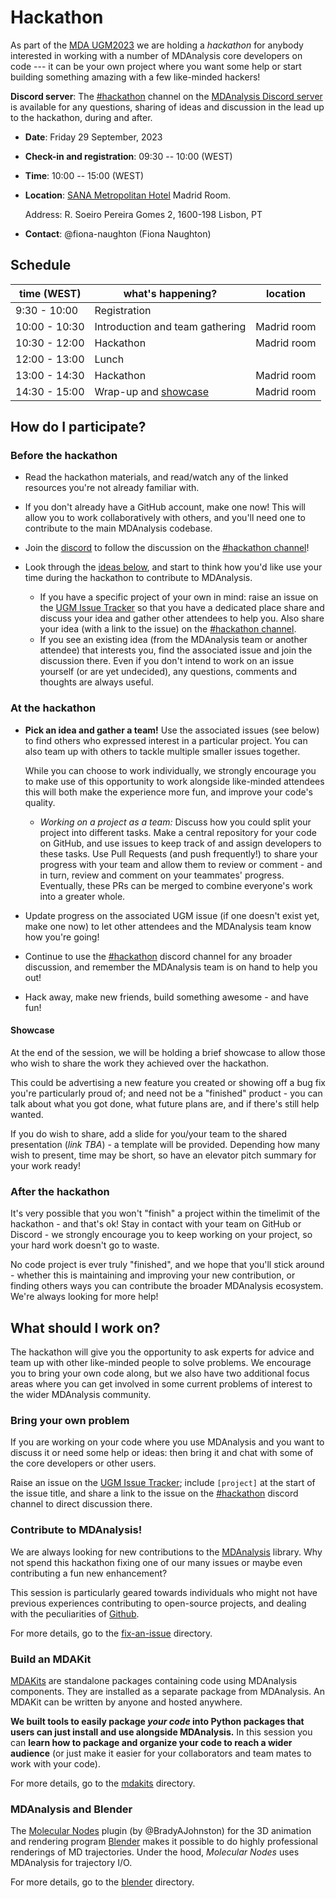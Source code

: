 # Hackathon

As part of the [MDA
UGM2023](https://www.mdanalysis.org/pages/ugm2023/) we are holding a
*hackathon* for anybody interested in working with a number of
MDAnalysis core developers on code --- it can be your own project
where you want some help or start building something amazing with a
few like-minded hackers!

**Discord server**: The [#hackathon][hackathon-channel] channel on the 
[MDAnalysis Discord server][discord] is available for any questions, 
sharing of ideas and discussion in the lead up to 
the hackathon, during and after.

* **Date**: Friday 29 September, 2023
* **Check-in and registration**: 09:30 -- 10:00 (WEST)
* **Time**: 10:00 -- 15:00 (WEST)
* **Location**: [SANA Metropolitan
  Hotel](https://www.sanahotels.com/en/hotel/sana-metropolitan/)
  Madrid Room. 
  
  Address: R. Soeiro Pereira Gomes 2, 1600-198 Lisbon, PT
* **Contact**: @fiona-naughton (Fiona Naughton)
  
## Schedule 

| time (WEST)   | what's happening?                |  location   |
|---------------|----------------------------------|-------------|
| 9:30 - 10:00  | Registration                     |             |
| 10:00 - 10:30 | Introduction and team gathering  | Madrid room |
| 10:30 - 12:00 | Hackathon                        | Madrid room |
| 12:00 - 13:00 | Lunch                            |             |
| 13:00 - 14:30 | Hackathon                        | Madrid room |
| 14:30 - 15:00 | Wrap-up and [showcase](#showcase)| Madrid room |

## How do I participate?
### Before the hackathon
 - Read the hackathon materials, and read/watch any of the linked
   resources you're not already familiar with.
   
 - If you don't already have a GitHub account, make one now! This
   will allow you to work collaboratively with others, and you'll need
   one to contribute to the main MDAnalysis codebase.
 - Join the [discord][] to follow the discussion on the
   [#hackathon channel][hackathon-channel]!
 - Look through the [ideas below](#What-should-I-work-on?), and start
   to think how you'd like use your time during the hackathon to
   contribute to MDAnalysis.
   - If you have a specific project of your own in mind: raise an issue
     on the [UGM Issue Tracker][issue-tracker] so that you have a
     dedicated place share and discuss your idea and gather other
     attendees to help you. Also share your idea (with a link to the
     issue) on the [#hackathon channel][hackathon-channel].
   - If you see an existing idea (from the MDAnalysis team or another
     attendee) that interests you, find the associated issue and join
     the discussion there. Even if you don't intend to work on an
     issue yourself (or are yet undecided), any questions, comments
     and thoughts are always useful.

### At the hackathon
 - **Pick an idea and gather a team!** Use the associated issues (see
   below) to find others who expressed interest in a particular project.
   You can also team up with others to tackle multiple smaller issues
   together.
   
   While you can choose to work individually, we strongly encourage you
   to make use of this opportunity to work alongside like-minded
   attendees this will both make the experience more fun, and improve
   your code's quality.
   - *Working on a project as a team:* Discuss how you could split your
     project into different tasks. Make a central repository for your
     code on GitHub, and use issues to keep track of and assign
     developers to these tasks. Use Pull Requests (and push
     frequently!) to share your progress with your team and allow them
     to review or comment - and in turn, review and comment on your
     teammates' progress. Eventually, these PRs can be merged to
     combine everyone's work into a greater whole.
     
 - Update progress on the associated UGM issue (if one doesn't exist
   yet, make one now) to let other attendees and the MDAnalysis team
   know how you're going!
 - Continue to use the [#hackathon][hackathon-channel] discord channel
   for any broader discussion, and remember the MDAnalysis team is
   on hand to help you out!
 - Hack away, make new friends, build something awesome - and have fun!

#### Showcase
At the end of the session, we will be holding a brief showcase to allow
those who wish to share the work they achieved over the hackathon. 

This could be advertising a new feature you created or showing off a 
bug fix you're particularly proud of; and need not be a "finished" 
product - you can talk about what you got done, what future plans 
are, and if there's still help wanted.

If you do wish to share, add a slide for you/your team to the 
shared presentation (*link TBA*) - a template will be provided. 
Depending how many wish to present, time may be short, so have 
an elevator pitch summary for your work ready!

### After the hackathon
It's very possible that you won't "finish" a project within the 
timelimit of the hackathon - and that's ok! Stay in contact with your
team on GitHub or Discord - we strongly encourage you to keep working 
on your project, so your hard work doesn't go to waste.

No code project is ever truly "finished", and we hope that you'll 
stick around - whether this is maintaining and improving your new 
contribution, or finding others ways you can contribute the broader 
MDAnalysis ecosystem. We're always looking for more help!


## What should I work on?

The hackathon will give you the opportunity to ask experts for advice
and team up with other like-minded people to solve problems. We
encourage you to bring your own code along, but we also have two
additional focus areas where you can get involved in some current
problems of interest to the wider MDAnalysis community.

### Bring your own problem

If you are working on your code where you use MDAnalysis and you want
to discuss it or need some help or ideas: then bring it and chat with
some of the core developers or other users. 

Raise an issue on the [UGM Issue Tracker][issue-tracker]; include 
`[project]` at the start of the issue title, and share a link to the
issue on the [#hackathon][hackathon-channel] discord channel to direct
discussion there.

### Contribute to MDAnalysis!

We are always looking for new contributions to the 
[MDAnalysis](https://github.com/MDAnalysis/mdanalysis) library. Why
not spend this hackathon fixing one of our many issues or maybe
even contributing a fun new enhancement?

This session is particularly geared towards individuals who might not
have previous experiences contributing to open-source projects, and
dealing with the peculiarities of [Github](https://github.com/).

For more details, go to the [fix-an-issue](./fix-an-issue) directory.

### Build an MDAKit

[MDAKits](https://www.mdanalysis.org/2022/08/24/mdakits-intro/) are
standalone packages containing code using MDAnalysis components. They
are installed as a separate package from MDAnalysis. An MDAKit can be
written by anyone and hosted anywhere.

**We built tools to easily package *your code* into Python packages
that users can just install and use alongside MDAnalysis.** In this
session you can **learn how to package and organize your code to reach
a wider audience** (or just make it easier for your collaborators and
team mates to work with your code).

For more details, go to the [mdakits](./mdakits) directory.


### MDAnalysis and Blender

The [Molecular
Nodes](https://bradyajohnston.github.io/MolecularNodes/) plugin (by
@BradyAJohnston) for the 3D animation and rendering program
[Blender](https://www.blender.org/) makes it possible to do highly
professional renderings of MD trajectories. Under the hood, *Molecular
Nodes* uses MDAnalysis for trajectory I/O. 

For more details, go to the [blender](./blender) directory.

[discord]: https://discord.com/invite/sAKgZZnPv4
[hackathon-channel]: https://discord.com/channels/807348386012987462/1152628719354118205
[issue-tracker]: https://github.com/MDAnalysis/UGM2023/issues
